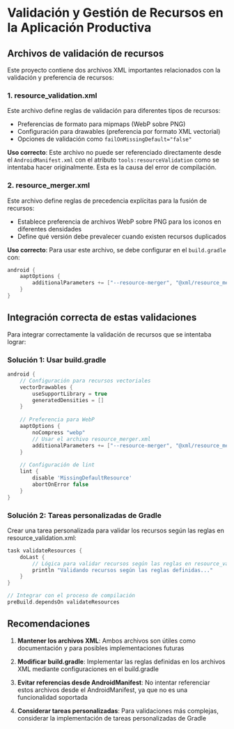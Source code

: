 # Validación y Gestión de Recursos en la Aplicación Productiva

## Archivos de validación de recursos

Este proyecto contiene dos archivos XML importantes relacionados con la validación y preferencia de recursos:

### 1. resource_validation.xml

Este archivo define reglas de validación para diferentes tipos de recursos:
- Preferencias de formato para mipmaps (WebP sobre PNG)
- Configuración para drawables (preferencia por formato XML vectorial)
- Opciones de validación como `failOnMissingDefault="false"`

**Uso correcto**: Este archivo no puede ser referenciado directamente desde el `AndroidManifest.xml` con el atributo `tools:resourceValidation` como se intentaba hacer originalmente. Esta es la causa del error de compilación.

### 2. resource_merger.xml

Este archivo define reglas de precedencia explícitas para la fusión de recursos:
- Establece preferencia de archivos WebP sobre PNG para los iconos en diferentes densidades
- Define qué versión debe prevalecer cuando existen recursos duplicados

**Uso correcto**: Para usar este archivo, se debe configurar en el `build.gradle` con:
```gradle
android {
    aaptOptions {
        additionalParameters += ["--resource-merger", "@xml/resource_merger"]
    }
}
```

## Integración correcta de estas validaciones

Para integrar correctamente la validación de recursos que se intentaba lograr:

### Solución 1: Usar build.gradle

```gradle
android {
    // Configuración para recursos vectoriales
    vectorDrawables {
        useSupportLibrary = true
        generatedDensities = []
    }
    
    // Preferencia para WebP
    aaptOptions {
        noCompress "webp"
        // Usar el archivo resource_merger.xml
        additionalParameters += ["--resource-merger", "@xml/resource_merger"]
    }
    
    // Configuración de lint
    lint {
        disable 'MissingDefaultResource'
        abortOnError false
    }
}
```

### Solución 2: Tareas personalizadas de Gradle

Crear una tarea personalizada para validar los recursos según las reglas en resource_validation.xml:

```gradle
task validateResources {
    doLast {
        // Lógica para validar recursos según las reglas en resource_validation.xml
        println "Validando recursos según las reglas definidas..."
    }
}

// Integrar con el proceso de compilación
preBuild.dependsOn validateResources
```

## Recomendaciones

1. **Mantener los archivos XML**: Ambos archivos son útiles como documentación y para posibles implementaciones futuras

2. **Modificar build.gradle**: Implementar las reglas definidas en los archivos XML mediante configuraciones en el build.gradle

3. **Evitar referencias desde AndroidManifest**: No intentar referenciar estos archivos desde el AndroidManifest, ya que no es una funcionalidad soportada

4. **Considerar tareas personalizadas**: Para validaciones más complejas, considerar la implementación de tareas personalizadas de Gradle